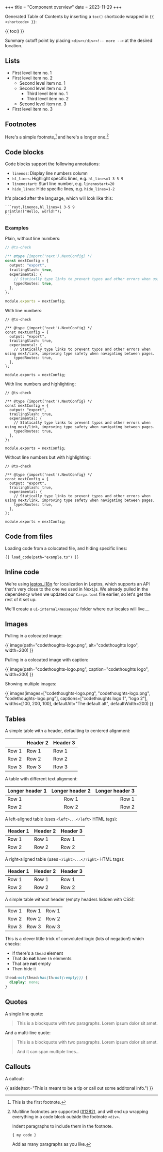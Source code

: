 +++
title = "Component overview"
date = 2023-11-29
+++

Generated Table of Contents by inserting a `toc()` shortcode wrapped in `{{ <shortcode> }}`:

{{ toc() }}

Summary cutoff point by placing `<div></div><!-- more -->` at the desired location.

<div></div><!-- more -->

## Lists

- First level item no. 1
- First level item no. 2
  - Second level item no. 1
  - Second level item no. 2
    - Third level item no. 1
    - Third level item no. 2
  - Second level item no. 3
- First level item no. 3


## Footnotes

Here's a simple footnote,[^1] and here's a longer one.[^bignote]

[^1]: This is the first footnote.

[^bignote]: Multiline footnotes are supported ([#1282](https://github.com/getzola/zola/issues/1282#issuecomment-753445777)), and will end up wrapping everything in a code block outside the footnote `<div>`.

    Indent paragraphs to include them in the footnote.

    `{ my code }`

    Add as many paragraphs as you like.

## Code blocks

Code blocks support the following annotations:

- `linenos`: Display line numbers column
- `hl_lines`: Highlight specific lines, e.g. `hl_lines=1 3-5 9`
- `linenostart`: Start line number, e.g. `linenostart=20`
- `hide_lines`: Hide specific lines, e.g. `hide_lines=1-2`

It's placed after the language, which will look like this:

````
```rust,linenos,hl_lines=1 3-5 9
println!("Hello, world!");
```
````

### Examples

Plain, without line numbers:

```typescript
// @ts-check

/** @type {import('next').NextConfig} */
const nextConfig = {
  output: "export",
  trailingSlash: true,
  experimental: {
    // Statically type links to prevent typos and other errors when using next/link, improving type safety when navigating between pages.
    typedRoutes: true,
  },
};

module.exports = nextConfig;
```

With line numbers:

```typescript,linenos
// @ts-check

/** @type {import('next').NextConfig} */
const nextConfig = {
  output: "export",
  trailingSlash: true,
  experimental: {
    // Statically type links to prevent typos and other errors when using next/link, improving type safety when navigating between pages.
    typedRoutes: true,
  },
};

module.exports = nextConfig;
```

With line numbers and highlighting:

```typescript,linenos,hl_lines=1 3-5 9
// @ts-check

/** @type {import('next').NextConfig} */
const nextConfig = {
  output: "export",
  trailingSlash: true,
  experimental: {
    // Statically type links to prevent typos and other errors when using next/link, improving type safety when navigating between pages.
    typedRoutes: true,
  },
};

module.exports = nextConfig;
```

Without line numbers but with highlighting:

```typescript,hl_lines=1 3-5 9 13
// @ts-check

/** @type {import('next').NextConfig} */
const nextConfig = {
  output: "export",
  trailingSlash: true,
  experimental: {
    // Statically type links to prevent typos and other errors when using next/link, improving type safety when navigating between pages.
    typedRoutes: true,
  },
};

module.exports = nextConfig;
```

## Code from files

Loading code from a colocated file, and hiding specific lines:

```typescript,hide_lines=1-5 10-15
{{ load_code(path="example.ts") }}
```

## Inline code

We're using [leptos_i18n](https://github.com/Baptistemontan/leptos_i18n) for localization in Leptos, which supports an API that's very close to the one we used in Next.js. We already pulled in the dependency when we updated our `Cargo.toml` file earlier, so let's get the rest of it set up.

We'll create a `ui-internal/messages/` folder where our locales will live....

## Images

Pulling in a colocated image:

{{ image(path="codethoughts-logo.png", alt="codethoughts logo", width=200) }}

Pulling in a colocated image with caption:

{{ image(path="codethoughts-logo.png", caption="codethoughts logo", width=200) }}

Showing multiple images:

{{ images(images=["codethoughts-logo.png", "codethoughts-logo.png", "codethoughts-logo.png"], captions=["codethoughts logo 1", "logo 2"], widths=[100, 200, 100], defaultAlt="The default alt", defaultWidth=200) }}

## Tables

A simple table with a header, defaulting to centered alignment:

|          | Header 2 | Header 3 |
|----------|----------|----------|
| Row 1    | Row 1    | Row 1    |
| Row 2    | Row 2    | Row 2    |
| Row 3    | Row 3    | Row 3    |

A table with different text alignment:

| Longer header 1 | Longer header 2 | Longer header 3 |
| :--- | :--: | ---: |
| Row 1    | Row 1    | Row 1    |
| Row 2    | Row 2    | Row 2    |

A left-aligned table (uses `<left>...</left>` HTML tags):

<left>

| Header 1 | Header 2 | Header 3 |
|----------|----------|----------|
| Row 1    | Row 1    | Row 1    |
| Row 2    | Row 2    | Row 2    |

</left>

A right-aligned table (uses `<right>...</right>` HTML tags):

<right>

| Header 1 | Header 2 | Header 3 |
|----------|----------|----------|
| Row 1    | Row 1    | Row 1    |
| Row 2    | Row 2    | Row 2    |

</right>


A simple table without header (empty headers hidden with CSS):

||||
|----------|----------|----------|
| Row 1    | Row 1    | Row 1    |
| Row 2    | Row 2    | Row 2    |
| Row 3    | Row 3    | Row 3    |

This is a clever little trick of convoluted logic (lots of negation!) which checks:

- If there's a `thead` element
- That do **not** have `th` elements
- That are **not** empty
- Then hide it

```css
thead:not(thead:has(th:not(:empty))) {
  display: none;
}
```

## Quotes

A single line quote:

> This is a blockquote with two paragraphs. Lorem ipsum dolor sit amet.

And a multi-line quote:

> This is a blockquote with two paragraphs. Lorem ipsum dolor sit amet.
>
> And it can span multiple lines...

## Callouts

A callout:

{{ aside(text="This is meant to be a tip or call out some additonal info.") }}
